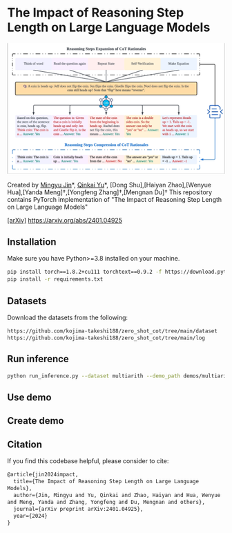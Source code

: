 # The Impact of Reasoning Step Length on Large Language Models
![image](intro.png)

Created by [Mingyu Jin]()\*, [Qinkai Yu]()\*, [Dong Shu],[Haiyan Zhao],[Wenyue Hua],[Yanda Meng]†,[Yongfeng Zhang]†,[Mengnan Du]†
This repository contains PyTorch implementation of "The Impact of Reasoning Step Length on Large Language Models"



[[arXiv]](https://arxiv.org/abs/2401.04925) https://arxiv.org/abs/2401.04925

## Installation
Make sure you have Python>=3.8 installed on your machine.

```bash
pip install torch==1.8.2+cu111 torchtext==0.9.2 -f https://download.pytorch.org/whl/lts/1.8/torch_lts.html
pip install -r requirements.txt
```
## Datasets 
Download the datasets from the following:
```
https://github.com/kojima-takeshi188/zero_shot_cot/tree/main/dataset
https://github.com/kojima-takeshi188/zero_shot_cot/tree/main/log
```
## Run inference
```bash
python run_inference.py --dataset multiarith --demo_path demos/multiarith --output_dir experiment/multiarith
```
## Use demo 

## Create demo


## Citation 
If you find this codebase helpful, please consider to cite:
```
@article{jin2024impact,
  title={The Impact of Reasoning Step Length on Large Language Models},
  author={Jin, Mingyu and Yu, Qinkai and Zhao, Haiyan and Hua, Wenyue and Meng, Yanda and Zhang, Yongfeng and Du, Mengnan and others},
  journal={arXiv preprint arXiv:2401.04925},
  year={2024}
}
```
